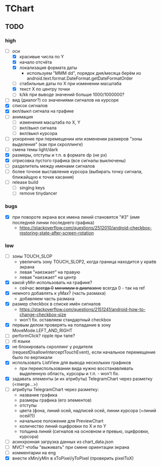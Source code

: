 # TChart

## TODO

### high

- [ ] оси
  - [x] красивые числа по Y
  - [x] начало отсчёта
  - [x] локализация формата даты
    - используем "MMM dd", порядок дня/месяца берём из android.text.format.DateFormat.getDateFormatOrder
  - [ ] стабильные даты по X при изменении масштаба
  - [x] текcт X по центру точки
  - [ ] k/kk при выводе значений больше 1000/1000000?
- [ ] вид (диалог?) со значениями сигналов на курсоре
- [x] список сигналов
- [x] вкл/выкл сигнала на графике
- [ ] анимация
  - [ ] изменения масштаба по X, Y
  - [ ] вкл/выкл сигнала
  - [ ] вкл/выкл курсора
- [ ] ускорение при перемещении или изменении размеров "зоны выделения" (как при скроллинге)
- [ ] смена темы light/dark
- [x] размеры, отступы и т.п. в формате dp (не px)
- [x] отрисовка пустого графика (все сигналы выключены)
- [ ] разделитель между именами сигналов
- [ ] более точное выставление курсора (выбирать точку сигнала, ближайщую к точке касания)
- [ ] release build
  - [ ] singing keys
  - [ ] remove tinydancer

### bugs

- [x] при повороте экрана все имена линий становятся "#3" (имя последней линии последнего графика)
  - https://stackoverflow.com/questions/2512010/android-checkbox-restoring-state-after-screen-rotation

### low

- [ ] зоны TOUCH_SLOP
  - увеличить зону TOUCH_SLOP2, когда граница находится у краёв экрана
  - левая "наезжает" на правую
  - левая "наезжает" на центр
- [x] какой yMin использовать на графике?
  - сейчас ~~всегда 0~~ ~~минимум в диапазоне~~ всегда 0 - так на ref
- [x] немного добавлять к yMax? (часть размаха)
  - добавляем часть размаха
- [x] размер checkbox в списке имён сигналов
  - https://stackoverflow.com/questions/2151241/android-how-to-change-checkbox-size
  - won't fix. оставляем стандартный checkbox
- [x] первым делом проверять на попадание в зону MoveMode.LEFT_AND_RIGHT
- [ ] performClick? ripple при тапе?
- [ ] rtl языки
- [x] не блокировать скроллинг у родителя (requestDisallowInterceptTouchEvent), если начальное перемещение было по вертикали
- [x] использовать ListView для вывода нескольких графиков
  - при переиспользовании вида нужно восстанавливать выделенную область, курсоры и т.п. - won't fix.
- [x] задавать элементы (и их атрибуты) TelegramChart через разметку (<merge...>)
- [ ] атрибуты TelegramChart через разметку:
  - название графика
  - размеры графика (его элементов)
  - отступы
  - цвета (фона, линий осей, надписей осей, линии курсора (=линий осей?))
  - начальное положение для PreviewChart
  - количество линий оцифровки по X и по Y
  - толщина линий (сигналов на основном и превью, оцифровки, курсора)
- [ ] асинхронная загрузка данных из chart_data.json
- [ ] MVC? чтобы "выживать" при смене ориентации экрана
- [ ] комментарии на eng
- [x] внести xMin/yMin в xToPixel/yToPixel (проверить pixelToX)
